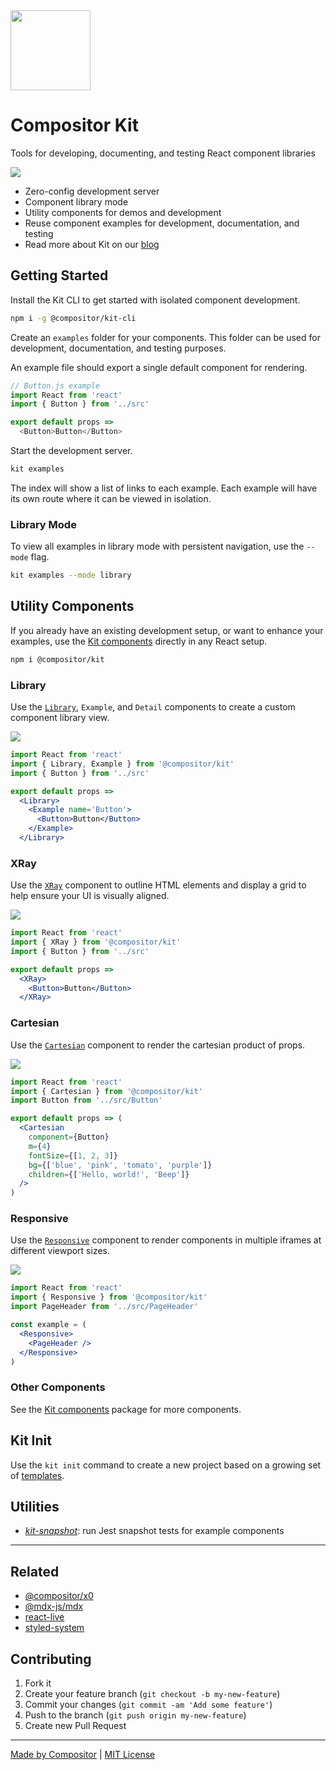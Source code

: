 
<img width='128' height='128' src='https://compositor.io/logo/dist/kit.png' />

# Compositor Kit

Tools for developing, documenting, and testing React component libraries

<img src='docs/demo.gif' />

- Zero-config development server
- Component library mode
- Utility components for demos and development
- Reuse component examples for development, documentation, and testing
- Read more about Kit on our [blog][blog]

[blog]: https://compositor.io/blog/introducing-kit/

## Getting Started

Install the Kit CLI to get started with isolated component development.

```sh
npm i -g @compositor/kit-cli
```

Create an `examples` folder for your components.
This folder can be used for development, documentation, and testing purposes.

An example file should export a single default component for rendering.

```js
// Button.js example
import React from 'react'
import { Button } from '../src'

export default props =>
  <Button>Button</Button>
```

Start the development server.

```sh
kit examples
```

The index will show a list of links to each example.
Each example will have its own route where it can be viewed in isolation.

### Library Mode

To view all examples in library mode with persistent navigation, use the `--mode` flag.

```sh
kit examples --mode library
```

## Utility Components

If you already have an existing development setup, or want to enhance your examples, use the [Kit components][core] directly in any React setup.

```sh
npm i @compositor/kit
```

### Library

Use the [`Library`][library], `Example`, and `Detail` components to create a custom component library view.

<img src='core/docs/images/library.png' />

```jsx
import React from 'react'
import { Library, Example } from '@compositor/kit'
import { Button } from '../src'

export default props =>
  <Library>
    <Example name='Button'>
      <Button>Button</Button>
    </Example>
  </Library>
```

### XRay

Use the [`XRay`][xray] component to outline HTML elements and display a grid to help ensure your UI is visually aligned.

<img src='core/docs/images/x-ray.png' />

```jsx
import React from 'react'
import { XRay } from '@compositor/kit'
import { Button } from '../src'

export default props =>
  <XRay>
    <Button>Button</Button>
  </XRay>
```

### Cartesian

Use the [`Cartesian`][cartesian] component to render the cartesian product of props.

<img src='core/docs/images/cartesian.png' />

```jsx
import React from 'react'
import { Cartesian } from '@compositor/kit'
import Button from '../src/Button'

export default props => (
  <Cartesian
    component={Button}
    m={4}
    fontSize={[1, 2, 3]}
    bg={['blue', 'pink', 'tomato', 'purple']}
    children={['Hello, world!', 'Beep']}
  />
)
```

### Responsive

Use the [`Responsive`][responsive] component to render components in multiple iframes at different viewport sizes.

<img src='core/docs/images/responsive.png' />

```jsx
import React from 'react'
import { Responsive } from '@compositor/kit'
import PageHeader from '../src/PageHeader'

const example = (
  <Responsive>
    <PageHeader />
  </Responsive>
)
```

### Other Components

See the [Kit components][core] package for more components.

## Kit Init

Use the `kit init` command to create a new project based on a growing set of [templates](templates).

## Utilities

- [*kit-snapshot*](snapshot): run Jest snapshot tests for example components

---

## Related

- [@compositor/x0][x0]
- [@mdx-js/mdx][mdx]
- [react-live][react-live]
- [styled-system][styled-system]

## Contributing

1. Fork it
2. Create your feature branch (`git checkout -b my-new-feature`)
3. Commit your changes (`git commit -am 'Add some feature'`)
4. Push to the branch (`git push origin my-new-feature`)
5. Create new Pull Request

---

[Made by Compositor](https://compositor.io/)
|
[MIT License](license)

[x0]: https://github.com/c8r/x0
[mdx]: https://github.com/mdx-js/mdx
[react-live]: https://github.com/FormidableLabs/react-live
[styled-system]: https://github.com/jxnblk/styled-system

[core]: core
[xray]: core/XRay.md
[cartesian]: core/Cartesian.md
[library]: core/Library.md
[responsive]: core/Responsive.md
